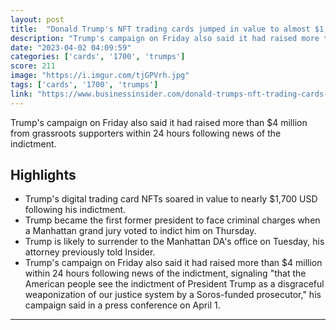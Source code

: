 ```yaml
---
layout: post
title:  "Donald Trump's NFT trading cards jumped in value to almost $1,700 after Manhattan indictment"
description: "Trump's campaign on Friday also said it had raised more than $4 million from grassroots supporters within 24 hours following news of the indictment."
date: "2023-04-02 04:09:59"
categories: ['cards', '1700', 'trumps']
score: 211
image: "https://i.imgur.com/tjGPVrh.jpg"
tags: ['cards', '1700', 'trumps']
link: "https://www.businessinsider.com/donald-trumps-nft-trading-cards-jump-value-manhattan-indictment-2023-4"
---
```


Trump's campaign on Friday also said it had raised more than $4 million from grassroots supporters within 24 hours following news of the indictment.

## Highlights

- Trump's digital trading card NFTs soared in value to nearly $1,700 USD following his indictment.
- Trump became the first former president to face criminal charges when a Manhattan grand jury voted to indict him on Thursday.
- Trump is likely to surrender to the Manhattan DA's office on Tuesday, his attorney previously told Insider.
- Trump's campaign on Friday also said it had raised more than $4 million within 24 hours following news of the indictment, signaling "that the American people see the indictment of President Trump as a disgraceful weaponization of our justice system by a Soros-funded prosecutor," his campaign said in a press conference on April 1.

---
